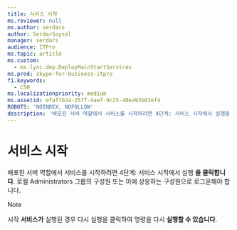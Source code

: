 ```yaml
---
title: 서비스 시작
ms.reviewer: null
ms.author: serdars
author: SerdarSoysal
manager: serdars
audience: ITPro
ms.topic: article
ms.custom:
  - ms.lync.dep.DeployMainStartServices
ms.prod: skype-for-business-itpro
f1.keywords:
  - CSH
ms.localizationpriority: medium
ms.assetid: efaf7b2a-257f-4aef-9c25-40ea93b03ef4
ROBOTS: 'NOINDEX, NOFOLLOW'
description: '배포된 서버 역할에서 서비스를 시작하려면 4단계: 서비스 시작에서 실행을 클릭합니다. 로컬 Administrators 그룹의 구성원 또는 이에 상응하는 구성원으로 로그온해야 합니다.'
---
```


# <a name="start-services"></a>서비스 시작
 
배포된 서버 역할에서 서비스를 시작하려면 4단계: 서비스  시작에서 실행 **을 클릭합니다**. 로컬 Administrators 그룹의 구성원 또는 이에 상응하는 구성원으로 로그온해야 합니다. 
  
> [!NOTE]
> 시작 **서비스가** 실행된 경우 다시 실행을 클릭하여 명령을 다시 **실행할 수 있습니다**. 
  

